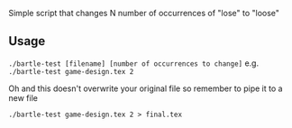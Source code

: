 Simple script that changes N number of occurrences of "lose" to "loose"

## Usage
`./bartle-test [filename] [number of occurrences to change]` e.g. `./bartle-test game-design.tex 2`

Oh and this doesn't overwrite your original file so remember to pipe it to a new file 

`./bartle-test game-design.tex 2 > final.tex`
